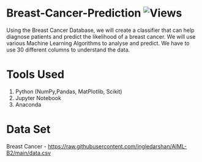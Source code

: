 # Breast-Cancer-Prediction           ![Views](https://komarev.com/ghpvc/?username=iamvarunm&color=orange&label=views)
Using the Breast Cancer Database, we will create a classifier that can help diagnose patients and predict the likelihood of a breast cancer. We will use various Machine Learning Algorithms to analyse and predict. We have to use 30 different columns to understand the data.
    
# Tools Used 
1. Python (NumPy,Pandas, MatPlotlib, Scikit)
2. Jupyter Notebook
3. Anaconda

# Data Set 
Breast Cancer - https://raw.githubusercontent.com/ingledarshan/AIML-B2/main/data.csv

